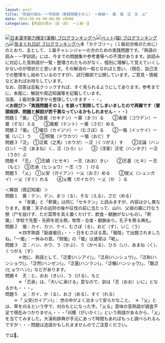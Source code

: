 ```yaml
---
layout: post
title: "熟語の読み・一字訓読（実践問題その１）　ー再録ー　奠　愒　泛　丕　乂"
date: 2014-09-04 00:00:00 +0900
categories: [熟語の読み（音・訓）　ー１級－]
---
```


[![](/syuusyuu9701/assets/images/熟語の読み・一字訓読（実践問題その１）-ー再録ー-奠-愒-泛-丕-乂-br_c_3028_1.gif)](http://blog.with2.net/link.php?1659096:3028 "日本漢字能力検定(漢検) ブログランキングへ")[日本漢字能力検定(漢検) ブログランキングへ](http://blog.with2.net/link.php?1659096:3028)[![](/syuusyuu9701/assets/images/熟語の読み・一字訓読（実践問題その１）-ー再録ー-奠-愒-泛-丕-乂-br_c_1348_1.gif)](http://blog.with2.net/link.php?1659096:1348 "ペット(猫) ブログランキングへ")[ペット(猫) ブログランキングへ](http://blog.with2.net/link.php?1659096:1348)[![](/syuusyuu9701/assets/images/熟語の読み・一字訓読（実践問題その１）-ー再録ー-奠-愒-泛-丕-乂-br_c_9257_1.gif)](http://blog.with2.net/link.php?1659096:9257 "気まぐれ日記 ブログランキングへ")[気まぐれ日記 ブログランキングへ](http://blog.with2.net/link.php?1659096:9257)本「カテゴリー」（１級初合格のために）のとおり、主として、１級チャレンジャーの方のための実践問題です。「熟語の読み・一字訓読」には、今までの問題集や参考書等への不満があります。訓読みに対応した音熟語が一覧・整理されたものがなく、個別に理解して覚えていくしかないのが現状だと思います。その解消の一助となればと思い、（現在、自己流での整理をし始めているのですが）、試行錯誤で公開しています。ご意見・情報などあればお待ちしています。  
なお、回答は反転クリックすれば、すぐ見られるようにしてあります。参考までに、末尾に、解説や周辺知識等を記載しています。  
当面、１級対象漢字から整理していきます・・・。  
**＜お詫び＞「実践問題その１」を誤って削除してしまいましたので再録です（冒頭挨拶、問題と解説が若干異なっているかもしれません・・・）**  
問題１「奠」　①舎奠（セキテン）ー奠（まつ）る　　②香奠（コウデン）ー奠（そな）える　　③奠都（テント）ー奠（さだ）める  
問題２「愒」　①愒日（カイジツ）ー（むさぼ）る　　②一愒（イッケイ）ー愒（いこ）う　　③恫愒（ドウカツ）ー愒（おど）す  
問題３「泛」　①泛駕（之馬）（ホウガ）－泛（くつがえ）す　　②泛論（ハンロン）ー泛（あまね）く、泛（ひろ）い　　③（浮家）泛宅（ハンタク）ー泛（うか）ぶ  
問題４　「丕」　①丕績（ヒセキ）　ー丕（おお）きい　　②丕基（ヒキ）ー丕（もと）　③丕承（ヒショウ）ー丕（う　）ける  
問題５　「乂」　①乂安（ガイアン）ー乂（おさ）める　　②俊乂（シュンガイ）ー乂（すぐ）れる　　④乂穫（ガイカク）ー乂（か　）る  
  
＜解説（周辺知識）＞  
問題１　奠：テン、デン、まつ（る）、そな（える）、さだ（める）  
　　　＊「舎奠」と「釈奠」は同じ「セキテン」と読みますが、内容は少し異なります。舎奠：天子の巡狩の後や征伐の前に当たって、山川、父祖の廟に行なう祭（尸を設けず、ただ菜幣を具え置くだけで、飲食・献酬がないもの）。「釈奠」：学校で先聖・先師を祀る祭。牲幣・合楽・献酬あり。孔子を祭る典礼。  
問題２　愒：カイ、カツ、ケイ、むさぼ（る）、おど（す）、いこ（う）　  
　　　＊四字熟語「翫歳愒日」・・・日をむさぼる意。「愒陰」で出題されましたね。「一愒」：一休みの意。「恫愒」の「愒」は通常は「喝」。  
問題３　泛：ハン、ホウ、う（かぶ）、う（かべる）、ひろ（い）、あまね（く）、くつがえ（す）  
　　　＊他に、熟語として、「泛愛(ハンアイ)」、「泛舟(ハンシュウ)」、「泛称(ハンショウ)」、「泛然(ハンゼン)」、「泛濫(ハンラン)」、「泛觴(ハンショウ)」、「飄泛(ヒョウハン)」などがあります。   
問題４　丕：ヒ、おお（きい）、う（ける）、もと  
　　　＊「丕承」は、「大いに承ける」意なので、訓は「丕（おお）いに」となるかも・・・。  
問題５　乂：ガイ、か（る）、おさ（める）、すぐ（れる）  
　　＊「 乂安(ガイアン)」： 世の中がよく治まって安らかなこと。　＊「乂」とは、草を刈るという字で、刈のもとになった字。「乂る」意味の音熟語が調査不足で現在みつかりません・・・「刈穫（がいかく）」という熟語があるから、「乂」を当ててみました。大漢和辞典が手元にあって時間もあればもっと調べられるんですが・・・問題は造語かもしれまませんのでご注意ください。  
  
では👋。  
  
